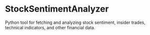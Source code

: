 # StockSentimentAnalyzer
Python tool for fetching and analyzing stock sentiment, insider trades, technical indicators, and other financial data. 
